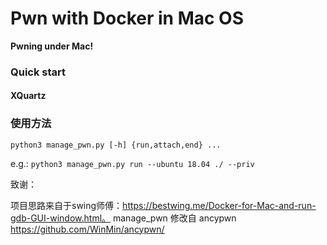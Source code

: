 # Pwn with Docker in Mac OS

**Pwning under Mac!**

### Quick start

#### XQuartz


### 使用方法


`python3 manage_pwn.py [-h] {run,attach,end} ...`

e.g.: `python3 manage_pwn.py run --ubuntu 18.04 ./ --priv`

致谢：

项目思路来自于swing师傅：https://bestwing.me/Docker-for-Mac-and-run-gdb-GUI-window.html。
manage_pwn 修改自 ancypwn https://github.com/WinMin/ancypwn/